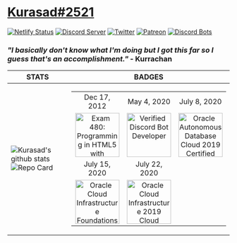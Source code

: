 # [Kurasad#2521](https://kura.gq)
[![Netlify Status](https://api.netlify.com/api/v1/badges/ef7c1b0a-b6b7-4995-872c-a4e197ef5c8f/deploy-status)](https://app.netlify.com/sites/kurasad/deploys)
[![Discord Server](https://discordapp.com/api/guilds/666312150775758853/widget.png)](https://discord.gg/H5PwwSJ)
[![Twitter](https://img.shields.io/twitter/follow/iKurasad?style=flat-square)](https://twitter.com/iKurasad)
[![Patreon](https://img.shields.io/badge/Donate-Patreon-%23F96854)](https://www.patreon.com/jonin)
[![Discord Bots](https://top.gg/api/widget/owner/662517805983334416.svg?noavatar=true)](https://top.gg/bot/662517805983334416)
### ***"I basically don't know what I'm doing but I got this far so I guess that's an accomplishment."*** - Kurrachan
| STATS | BADGES |
|--|--|
| ![Kurasad's github stats](https://github-readme-stats.vercel.app/api?username=DPulavarthy&show_icons=true&title_color=fff&icon_color=FF0092&text_color=9f9f9f&bg_color=151515)![Repo Card](https://github-readme-stats.vercel.app/api/pin?username=DPulavarthy&repo=DPulavarthy&title_color=fff&icon_color=f9f9f9&text_color=9f9f9f&bg_color=151515) | <table><tr><td align='center'>Dec 17, 2012</td><td align='center'>May 4, 2020</td><td align='center'>July 8, 2020</td></tr><tr><td align='center'><img src="https://i.imgur.com/BdInhSn.png" title="Exam 480: Programming in HTML5 with JavaScript and CSS3" width="100px"/></td><td align='center'><img src="https://i.imgur.com/o12Ofsx.png" title="Verified Discord Bot Developer" width="100px"/></td><td align='center'><img src="https://i.imgur.com/uQ9wyC1.png" title="Oracle Autonomous Database Cloud 2019 Certified Specialist" width="100px"/></td></tr><tr><td align='center'>July 15, 2020</td><td align='center'>July 22, 2020</td><td align='center'></td></tr><tr><td align='center'><img src="https://i.imgur.com/dbrH5Tb.png" title="Oracle Cloud Infrastructure Foundations 2020 Certified Associate" width="100px"/></td><td align='center'><img src="https://i.imgur.com/ZgXZsks.png" title="Oracle Cloud Infrastructure 2019 Cloud Operations Certified Associate" width="100px"/></td><td align='center'></td></tr></table> |
